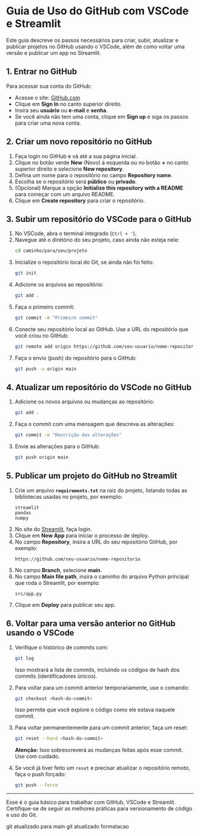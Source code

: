 
# Guia de Uso do GitHub com VSCode e Streamlit

Este guia descreve os passos necessários para criar, subir, atualizar e publicar projetos no GitHub usando o VSCode, além de como voltar uma versão e publicar um app no Streamlit.

## 1. Entrar no GitHub

Para acessar sua conta do GitHub:
- Acesse o site: [GitHub.com](https://github.com/)
- Clique em **Sign In** no canto superior direito.
- Insira seu **usuário** ou **e-mail** e **senha**.
- Se você ainda não tem uma conta, clique em **Sign up** e siga os passos para criar uma nova conta.

## 2. Criar um novo repositório no GitHub

1. Faça login no GitHub e vá até a sua página inicial.
2. Clique no botão verde **New** (Novo) à esquerda ou no botão **+** no canto superior direito e selecione **New repository**.
3. Defina um nome para o repositório no campo **Repository name**.
4. Escolha se o repositório será **público** ou **privado**.
5. (Opcional) Marque a opção **Initialize this repository with a README** para começar com um arquivo README.
6. Clique em **Create repository** para criar o repositório.

## 3. Subir um repositório do VSCode para o GitHub

1. No VSCode, abra o terminal integrado (`Ctrl + '`).
2. Navegue até o diretório do seu projeto, caso ainda não esteja nele:
   ```bash
   cd caminho/para/seu/projeto
   ```
3. Inicialize o repositório local do Git, se ainda não foi feito:
   ```bash
   git init
   ```
4. Adicione os arquivos ao repositório:
   ```bash
   git add .
   ```
5. Faça o primeiro commit:
   ```bash
   git commit -m "Primeiro commit"
   ```
6. Conecte seu repositório local ao GitHub. Use a URL do repositório que você criou no GitHub:
   ```bash
   git remote add origin https://github.com/seu-usuario/nome-repositorio.git
   ```
7. Faça o envio (push) do repositório para o GitHub:
   ```bash
   git push -u origin main
   ```

## 4. Atualizar um repositório do VSCode no GitHub

1. Adicione os novos arquivos ou mudanças ao repositório:
   ```bash
   git add .
   ```
2. Faça o commit com uma mensagem que descreva as alterações:
   ```bash
   git commit -m "Descrição das alterações"
   ```
3. Envie as alterações para o GitHub:
   ```bash
   git push origin main
   ```

## 5. Publicar um projeto do GitHub no Streamlit

1. Crie um arquivo **`requirements.txt`** na raiz do projeto, listando todas as bibliotecas usadas no projeto, por exemplo:
   ```plaintext
   streamlit
   pandas
   numpy
   ```
2. No site do [Streamlit](https://share.streamlit.io/), faça login.
3. Clique em **New App** para iniciar o processo de deploy.
4. No campo **Repository**, insira a URL do seu repositório GitHub, por exemplo:
   ```plaintext
   https://github.com/seu-usuario/nome-repositorio
   ```
5. No campo **Branch**, selecione **main**.
6. No campo **Main file path**, insira o caminho do arquivo Python principal que roda o Streamlit, por exemplo:
   ```plaintext
   src/app.py
   ```
7. Clique em **Deploy** para publicar seu app.

## 6. Voltar para uma versão anterior no GitHub usando o VSCode

1. Verifique o histórico de commits com:
   ```bash
   git log
   ```
   Isso mostrará a lista de commits, incluindo os códigos de hash dos commits (identificadores únicos).
   
2. Para voltar para um commit anterior temporariamente, use o comando:
   ```bash
   git checkout <hash-do-commit>
   ```
   Isso permite que você explore o código como ele estava naquele commit.

3. Para voltar permanentemente para um commit anterior, faça um reset:
   ```bash
   git reset --hard <hash-do-commit>
   ```
   **Atenção:** Isso sobrescreverá as mudanças feitas após esse commit. Use com cuidado.

4. Se você já tiver feito um `reset` e precisar atualizar o repositório remoto, faça o push forçado:
   ```bash
   git push --force
   ```

---

Esse é o guia básico para trabalhar com GitHub, VSCode e Streamlit. Certifique-se de seguir as melhores práticas para versionamento de código e uso do Git.



git atualizado para main
git atualizado formatacao
